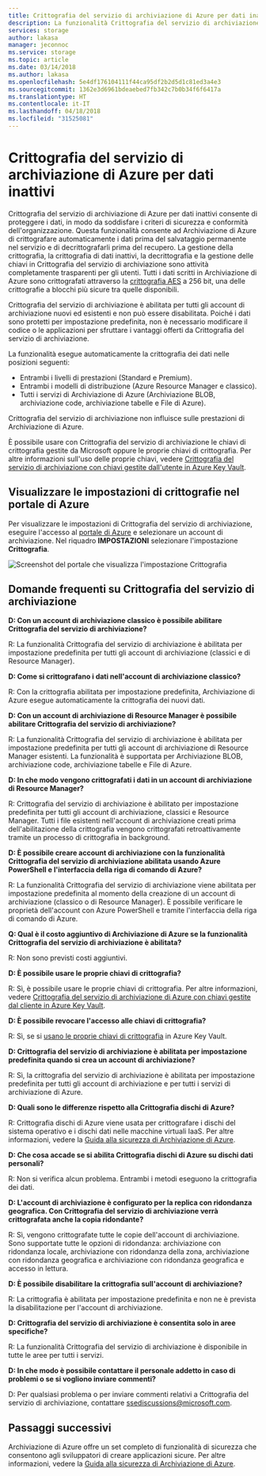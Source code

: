 ```yaml
---
title: Crittografia del servizio di archiviazione di Azure per dati inattivi | Microsoft Docs
description: La funzionalità Crittografia del servizio di archiviazione di Azure consente di crittografare l'archivio BLOB di Azure sul lato del servizio durante l'archiviazione dei dati e di decrittografarlo durante il recupero dei dati.
services: storage
author: lakasa
manager: jeconnoc
ms.service: storage
ms.topic: article
ms.date: 03/14/2018
ms.author: lakasa
ms.openlocfilehash: 5e4df176104111f44ca95df2b2d5d1c81ed3a4e3
ms.sourcegitcommit: 1362e3d6961bdeaebed7fb342c7b0b34f6f6417a
ms.translationtype: HT
ms.contentlocale: it-IT
ms.lasthandoff: 04/18/2018
ms.locfileid: "31525081"
---
```

# <a name="azure-storage-service-encryption-for-data-at-rest"></a>Crittografia del servizio di archiviazione di Azure per dati inattivi

Crittografia del servizio di archiviazione di Azure per dati inattivi consente di proteggere i dati, in modo da soddisfare i criteri di sicurezza e conformità dell'organizzazione. Questa funzionalità consente ad Archiviazione di Azure di crittografare automaticamente i dati prima del salvataggio permanente nel servizio e di decrittografarli prima del recupero. La gestione della crittografia, la crittografia di dati inattivi, la decrittografia e la gestione delle chiavi in Crittografia del servizio di archiviazione sono attività completamente trasparenti per gli utenti. Tutti i dati scritti in Archiviazione di Azure sono crittografati attraverso la [crittografia AES](https://en.wikipedia.org/wiki/Advanced_Encryption_Standard) a 256 bit, una delle crittografie a blocchi più sicure tra quelle disponibili.

Crittografia del servizio di archiviazione è abilitata per tutti gli account di archiviazione nuovi ed esistenti e non può essere disabilitata. Poiché i dati sono protetti per impostazione predefinita, non è necessario modificare il codice o le applicazioni per sfruttare i vantaggi offerti da Crittografia del servizio di archiviazione.

La funzionalità esegue automaticamente la crittografia dei dati nelle posizioni seguenti:

- Entrambi i livelli di prestazioni (Standard e Premium).
- Entrambi i modelli di distribuzione (Azure Resource Manager e classico).
- Tutti i servizi di Archiviazione di Azure (Archiviazione BLOB, archiviazione code, archiviazione tabelle e File di Azure). 

Crittografia del servizio di archiviazione non influisce sulle prestazioni di Archiviazione di Azure.

È possibile usare con Crittografia del servizio di archiviazione le chiavi di crittografia gestite da Microsoft oppure le proprie chiavi di crittografia. Per altre informazioni sull'uso delle proprie chiavi, vedere [Crittografia del servizio di archiviazione con chiavi gestite dall'utente in Azure Key Vault](storage-service-encryption-customer-managed-keys.md).

## <a name="view-encryption-settings-in-the-azure-portal"></a>Visualizzare le impostazioni di crittografie nel portale di Azure

Per visualizzare le impostazioni di Crittografia del servizio di archiviazione, eseguire l'accesso al [portale di Azure](https://portal.azure.com) e selezionare un account di archiviazione. Nel riquadro **IMPOSTAZIONI** selezionare l'impostazione **Crittografia**.

![Screenshot del portale che visualizza l'impostazione Crittografia](./media/storage-service-encryption/image1.png)

## <a name="faq-for-storage-service-encryption"></a>Domande frequenti su Crittografia del servizio di archiviazione

**D: Con un account di archiviazione classico è possibile abilitare Crittografia del servizio di archiviazione?**

R: La funzionalità Crittografia del servizio di archiviazione è abilitata per impostazione predefinita per tutti gli account di archiviazione (classici e di Resource Manager).

**D: Come si crittografano i dati nell'account di archiviazione classico?**

R: Con la crittografia abilitata per impostazione predefinita, Archiviazione di Azure esegue automaticamente la crittografia dei nuovi dati. 

**D: Con un account di archiviazione di Resource Manager è possibile abilitare Crittografia del servizio di archiviazione?**

R: La funzionalità Crittografia del servizio di archiviazione è abilitata per impostazione predefinita per tutti gli account di archiviazione di Resource Manager esistenti. La funzionalità è supportata per Archiviazione BLOB, archiviazione code, archiviazione tabelle e File di Azure. 

**D: In che modo vengono crittografati i dati in un account di archiviazione di Resource Manager?**

R: Crittografia del servizio di archiviazione è abilitato per impostazione predefinita per tutti gli account di archiviazione, classici e Resource Manager. Tutti i file esistenti nell'account di archiviazione creati prima dell'abilitazione della crittografia vengono crittografati retroattivamente tramite un processo di crittografia in background.

**D: È possibile creare account di archiviazione con la funzionalità Crittografia del servizio di archiviazione abilitata usando Azure PowerShell e l'interfaccia della riga di comando di Azure?**

R: La funzionalità Crittografia del servizio di archiviazione viene abilitata per impostazione predefinita al momento della creazione di un account di archiviazione (classico o di Resource Manager). È possibile verificare le proprietà dell'account con Azure PowerShell e tramite l'interfaccia della riga di comando di Azure.

**Q: Qual è il costo aggiuntivo di Archiviazione di Azure se la funzionalità Crittografia del servizio di archiviazione è abilitata?**

R: Non sono previsti costi aggiuntivi.

**D: È possibile usare le proprie chiavi di crittografia?**

R: Sì, è possibile usare le proprie chiavi di crittografia. Per altre informazioni, vedere [Crittografia del servizio di archiviazione di Azure con chiavi gestite dal cliente in Azure Key Vault](storage-service-encryption-customer-managed-keys.md).

**D: È possibile revocare l'accesso alle chiavi di crittografia?**

R: Sì, se si [usano le proprie chiavi di crittografia](storage-service-encryption-customer-managed-keys.md) in Azure Key Vault.

**D: Crittografia del servizio di archiviazione è abilitata per impostazione predefinita quando si crea un account di archiviazione?**

R: Sì, la crittografia del servizio di archiviazione è abilitata per impostazione predefinita per tutti gli account di archiviazione e per tutti i servizi di archiviazione di Azure.

**D: Quali sono le differenze rispetto alla Crittografia dischi di Azure?**

R: Crittografia dischi di Azure viene usata per crittografare i dischi del sistema operativo e i dischi dati nelle macchine virtuali IaaS. Per altre informazioni, vedere la [Guida alla sicurezza di Archiviazione di Azure](../storage-security-guide.md).

**D: Che cosa accade se si abilita Crittografia dischi di Azure su dischi dati personali?**

R: Non si verifica alcun problema. Entrambi i metodi eseguono la crittografia dei dati.

**D: L'account di archiviazione è configurato per la replica con ridondanza geografica. Con Crittografia del servizio di archiviazione verrà crittografata anche la copia ridondante?**

R: Sì, vengono crittografate tutte le copie dell'account di archiviazione. Sono supportate tutte le opzioni di ridondanza: archiviazione con ridondanza locale, archiviazione con ridondanza della zona, archiviazione con ridondanza geografica e archiviazione con ridondanza geografica e accesso in lettura.

**D: È possibile disabilitare la crittografia sull'account di archiviazione?**

R: La crittografia è abilitata per impostazione predefinita e non ne è prevista la disabilitazione per l'account di archiviazione. 

**D: Crittografia del servizio di archiviazione è consentita solo in aree specifiche?**

R: La funzionalità Crittografia del servizio di archiviazione è disponibile in tutte le aree per tutti i servizi. 

**D: In che modo è possibile contattare il personale addetto in caso di problemi o se si vogliono inviare commenti?**

D: Per qualsiasi problema o per inviare commenti relativi a Crittografia del servizio di archiviazione, contattare [ssediscussions@microsoft.com](mailto:ssediscussions@microsoft.com).

## <a name="next-steps"></a>Passaggi successivi
Archiviazione di Azure offre un set completo di funzionalità di sicurezza che consentono agli sviluppatori di creare applicazioni sicure. Per altre informazioni, vedere la [Guida alla sicurezza di Archiviazione di Azure](../storage-security-guide.md).
